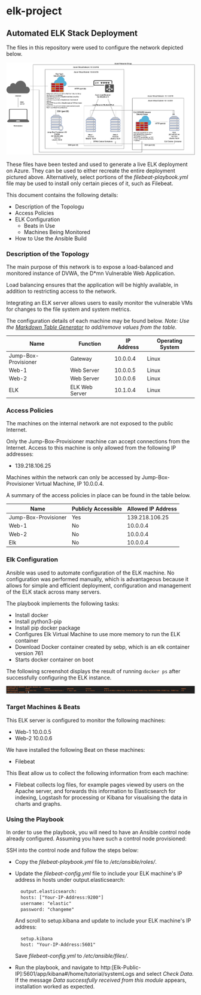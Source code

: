 # elk-project

## Automated ELK Stack Deployment

The files in this repository were used to configure the network depicted below.

![Network diagram](Network_Diagram.png)

These files have been tested and used to generate a live ELK deployment on Azure. They can be used to either recreate the entire deployment pictured above. Alternatively, select portions of the *filebeat-playbook.yml* file may be used to install only certain pieces of it, such as Filebeat.


This document contains the following details:
- Description of the Topologu
- Access Policies
- ELK Configuration
  - Beats in Use
  - Machines Being Monitored
- How to Use the Ansible Build



### Description of the Topology

The main purpose of this network is to expose a load-balanced and monitored instance of DVWA, the D*mn Vulnerable Web Application.

Load balancing ensures that the application will be highly available, in addition to restricting access to the network.

Integrating an ELK server allows users to easily monitor the vulnerable VMs for changes to the file system and system metrics.

The configuration details of each machine may be found below.
_Note: Use the [Markdown Table Generator](http://www.tablesgenerator.com/markdown_tables) to add/remove values from the table_.

| Name                 | Function       | IP Address | Operating System |
|----------------------|----------------|------------|------------------|
| Jump-Box-Provisioner | Gateway        | 10.0.0.4   | Linux            |
| Web-1                | Web Server     | 10.0.0.5   | Linux            |
| Web-2                | Web Server     | 10.0.0.6   | Linux            |
| ELK                  | ELK Web Server | 10.1.0.4   | Linux            |



### Access Policies

The machines on the internal network are not exposed to the public Internet. 

Only the Jump-Box-Provisioner machine can accept connections from the Internet. Access to this machine is only allowed from the following IP addresses:
- 139.218.106.25

Machines within the network can only be accessed by Jump-Box-Provisioner Virtual Machine, IP 10.0.0.4.

A summary of the access policies in place can be found in the table below.

| Name                 | Publicly Accessible | Allowed IP Address |
|----------------------|---------------------|--------------------|
| Jump-Box-Provisioner | Yes                 | 139.218.106.25     |
| Web-1                | No                  | 10.0.0.4           |
| Web-2                | No                  | 10.0.0.4           |
| Elk                  | No                  | 10.0.0.4           |



### Elk Configuration

Ansible was used to automate configuration of the ELK machine. No configuration was performed manually, which is advantageous because it allows for simple and efficient deployment, configuration and management of the ELK stack across many servers.

The playbook implements the following tasks:
- Install docker
- Install python3-pip
- Install pip docker package
- Configures Elk Virtual Machine to use more memory to run the ELK container
- Download Docker container created by sebp, which is an elk container version 761
- Starts docker container on boot


The following screenshot displays the result of running `docker ps` after successfully configuring the ELK instance.

![Screenshot](docker_ps_output.png)



### Target Machines & Beats
This ELK server is configured to monitor the following machines:
- Web-1 10.0.0.5
- Web-2 10.0.0.6

We have installed the following Beat on these machines:
- Filebeat

This Beat allow us to collect the following information from each machine:
- Filebeat collects log files, for example pages viewed by users on the Apache server, and forwards this information to Elasticsearch for indexing, Logstash for processing or Kibana for visualising the data in charts and graphs. 



### Using the Playbook
In order to use the playbook, you will need to have an Ansible control node already configured. Assuming you have such a control node provisioned: 


SSH into the control node and follow the steps below:

- Copy the *filebeat-playbook.yml* file to */etc/ansible/roles/*.

- Update the *filebeat-config.yml* file to include your ELK machine's IP address in hosts under output.elasticsearch: 
        
        output.elasticsearch:
        hosts: ["Your-IP-Address:9200"]
        username: "elastic"
        password: "changeme"
    
    And scroll to setup.kibana and update to include your ELK machine's IP address:
        
        setup.kibana
        host: "Your-IP-Address:5601"
        
    Save *filebeat-config.yml* to */etc/ansible/files/*.
    
- Run the playbook, and navigate to http:[Elk-Public-IP]:5601/app/kibana#/home/tutorial/systemLogs and select *Check Data*. If the message *Data successfully received from this module* appears, installation worked as expected.



